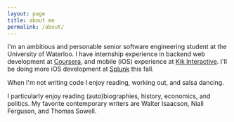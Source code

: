 ```yaml
---
layout: page
title: about me
permalink: /about/
---
```


I'm an ambitious and personable senior software engineering student at the University of Waterloo. I have internship experience in backend web development at [Coursera](https://www.coursera.org/), and mobile (iOS) experience at [Kik Interactive](https://www.kik.com/). I'll be doing more iOS development at [Splunk](https://www.splunk.com/) this fall.

When I'm not writing code I enjoy reading, working out, and salsa dancing.

I particularly enjoy reading (auto)biographies, history, economics, and politics. My favorite contemporary writers are Walter Isaacson, Niall Ferguson, and Thomas Sowell.
